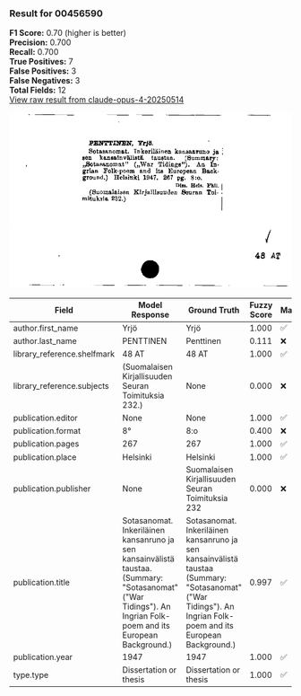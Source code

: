 ### Result for 00456590
**F1 Score:** 0.70 (higher is better)<br>**Precision:** 0.700<br>**Recall:** 0.700<br>**True Positives:** 7<br>**False Positives:** 3<br>**False Negatives:** 3<br>**Total Fields:** 12<br>[View raw result from claude-opus-4-20250514](https://github.com/RISE-UNIBAS/humanities_data_benchmark/blob/main/results/2025-09-02/T0147/request_T0147_00456590.json)

<img src="https://github.com/RISE-UNIBAS/humanities_data_benchmark/blob/main/benchmarks/zettelkatalog/images/00456590.jpg?raw=true" alt="00456590" width="600px">

| Field | Model Response | Ground Truth | Fuzzy Score | Match |
|-------|----------------|--------------|-------------|-------|
| author.first_name | Yrjö | Yrjö | 1.000 | ✅ |
| author.last_name | PENTTINEN | Penttinen | 0.111 | ❌ |
| library_reference.shelfmark | 48 AT | 48 AT | 1.000 | ✅ |
| library_reference.subjects | (Suomalaisen Kirjallisuuden Seuran Toimituksia 232.) | None | 0.000 | ❌ |
| publication.editor | None | None | 1.000 | ✅ |
| publication.format | 8° | 8:o | 0.400 | ❌ |
| publication.pages | 267 | 267 | 1.000 | ✅ |
| publication.place | Helsinki | Helsinki | 1.000 | ✅ |
| publication.publisher | None | Suomalaisen Kirjallisuuden Seuran Toimituksia 232 | 0.000 | ❌ |
| publication.title | Sotasanomat. Inkeriläinen kansanruno ja sen kansainvälistä taustaa. (Summary: "Sotasanomat" ("War Tidings"). An Ingrian Folk-poem and its European Background.) | Sotasanomat. Inkeriläinen kansanruno ja sen kansainvälistä taustaa (Summary: "Sotasanomat" ("War Tidings"). An Ingrian Folk-poem and its European Background.) | 0.997 | ✅ |
| publication.year | 1947 | 1947 | 1.000 | ✅ |
| type.type | Dissertation or thesis | Dissertation or thesis | 1.000 | ✅ |
